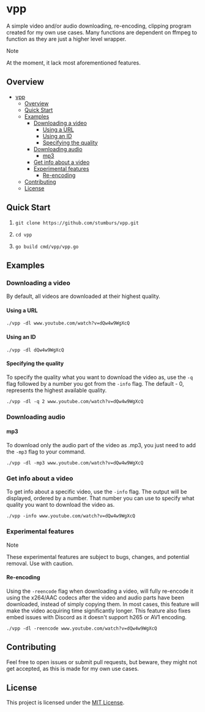 # vpp

A simple video and/or audio downloading, re-encoding, clipping program created for my own use cases. Many functions are dependent on ffmpeg to function as they are just a higher level wrapper.

> [!NOTE]
> At the moment, it lack most aforementioned features.

## Overview

- [vpp](#vpp)
  - [Overview](#overview)
  - [Quick Start](#quick-start)
  - [Examples](#examples)
    - [Downloading a video](#downloading-a-video)
      - [Using a URL](#using-a-url)
      - [Using an ID](#using-an-id)
      - [Specifying the quality](#specifying-the-quality)
    - [Downloading audio](#downloading-audio)
      - [mp3](#mp3)
    - [Get info about a video](#get-info-about-a-video)
    - [Experimental features](#experimental-features)
      - [Re-encoding](#re-encoding)
  - [Contributing](#contributing)
  - [License](#license)

## Quick Start

1.  ```shell
    git clone https://github.com/stumburs/vpp.git
    ```

2.  ```shell
    cd vpp
    ```

3.  ```shell
    go build cmd/vpp/vpp.go
    ```

## Examples

### Downloading a video

By default, all videos are downloaded at their highest quality.

#### Using a URL

```shell
./vpp -dl www.youtube.com/watch?v=dQw4w9WgXcQ
```

#### Using an ID

```shell
./vpp -dl dQw4w9WgXcQ
```

#### Specifying the quality

To specify the quality what you want to download the video as, use the `-q` flag followed by a number you got from the `-info` flag. The default - 0, represents the highest available quality.

```shell
./vpp -dl -q 2 www.youtube.com/watch?v=dQw4w9WgXcQ
```

### Downloading audio

#### mp3

To download only the audio part of the video as .mp3, you just need to add the `-mp3` flag to your command.

```shell
./vpp -dl -mp3 www.youtube.com/watch?v=dQw4w9WgXcQ
```

### Get info about a video

To get info about a specific video, use the `-info` flag. The output will be displayed, ordered by a number. That number you can use to specify what quality you want to download the video as.

```shell
./vpp -info www.youtube.com/watch?v=dQw4w9WgXcQ
```

### Experimental features

> [!NOTE]
> These experimental features are subject to bugs, changes, and potential removal. Use with caution.

#### Re-encoding

Using the `-reencode` flag when downloading a video, will fully re-encode it using the x264/AAC codecs after the video and audio parts have been downloaded, instead of simply copying them. In most cases, this feature will make the video acquiring time significantly longer. This feature also fixes embed issues with Discord as it doesn't support h265 or AV1 encoding.

```shell
./vpp -dl -reencode www.youtube.com/watch?v=dQw4w9WgXcQ
```

## Contributing

Feel free to open issues or submit pull requests, but beware, they might not get accepted, as this is made for my own use cases.

## License

This project is licensed under the [MIT License](LICENSE).

